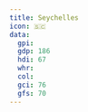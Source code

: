 ```yaml
---
title: Seychelles
icon: 🇸🇨
data:
  gpi:
  gdp: 186
  hdi: 67
  whr:
  col:
  gci: 76
  gfs: 70
---
```


